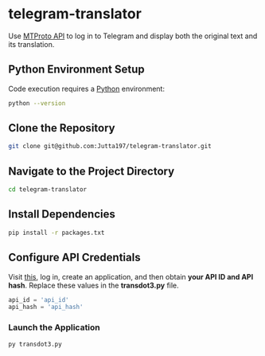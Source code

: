 # telegram-translator
Use [MTProto API](https://core.telegram.org/api#tdlib--build-your-own-telegram) to log in to Telegram and display both the original text and its translation.


## Python Environment Setup

Code execution requires a [Python](https://www.python.org/downloads/windows/) environment:

```sh
python --version
```

## Clone the Repository

```sh
git clone git@github.com:Jutta197/telegram-translator.git
```

## Navigate to the Project Directory

```sh
cd telegram-translator
```

## Install Dependencies

```sh
pip install -r packages.txt
```

## Configure API Credentials

Visit [this](https://my.telegram.org/apps), log in, create an application, and then obtain **your API ID and API hash**. Replace these values in the **transdot3.py** file.
```python
api_id = 'api_id'
api_hash = 'api_hash'
```

### Launch the Application

```sh
py transdot3.py
```
